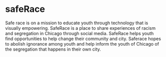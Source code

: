 # safeRace
Safe race is on a mission to educate youth through technology that is visually empowering.  SafeRace is a place to share experiences of racism and segregation in Chicago through social media. SafeRace helps youth find opportunities to help change their community and city. Saferace hopes to abolish ignorance among youth and help inform the youth of Chicago of the segregation that happens in their own city.
